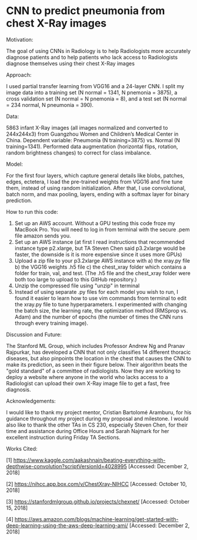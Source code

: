 # CNN to predict pneumonia from chest X-Ray images

Motivation: 

The goal of using CNNs in Radiology is to help Radiologists more accurately diagnose patients and to help patients who lack access to Radiologists diagnose themselves using their chest X-Ray images

Approach: 

I used partial transfer learning from VGG16 and a 24-layer CNN. I split my image data into a training set (N normal = 1341, N pnemonia = 3875), a cross validation set (N normal = N pnemonia = 8), and a test set (N normal = 234 normal, N pneumonia = 390).

Data: 

5863 infant X-Ray images (all images normalized and converted to 244x244x3) from Guangzhou Women and Children’s Medical Center in China. Dependent variable: Pneumonia (N training=3875) vs. Normal (N training=1341). Performed data augmentation (horizontal flips, rotation, random brightness changes) to correct for class imbalance.

Model: 

For the first four layers, which capture general details like blobs, patches, edges, ectetera, I load the pre-trained weights from VGG16 and fine tune them, instead of using random initialization. After that, I use convolutional, batch norm, and max pooling, layers, ending with a softmax layer for binary prediction.

How to run this code:
1. Set up an AWS account. Without a GPU testing this code froze my MacBook Pro. You will need to log in from terminal with the secure .pem file amazon sends you.
2. Set up an AWS instance (at first I read instructions that recommended instance type p2.xlarge, but TA Steven Chen said p3.2xlarge would be faster, the downside is it is more expensive since it uses more GPUs)
3. Upload a zip file to your p3.2xlarge AWS instance with a) the xray.py file b) the VGG16 weights .h5 file c) the chest_xray folder which contains a folder for train, val, and test. (The .h5 file and the chest_xray folder were both too large to upload to this GitHub repository.)
4. Unzip the compressed file using "unzip" in terminal
5. Instead of using separate .py files for each model you wish to run, I found it easier to learn how to use vim commands from terminal to edit the xray.py file to tune hyperparameters. I experimented with changing the batch size, the learning rate, the optimization method (RMSprop vs. Adam) and the number of epochs (the number of times the CNN runs through every training image).

Discussion and Future: 

The Stanford ML Group, which includes Professor Andrew Ng and Pranav Rajpurkar, has developed a CNN that not only classifies 14 different thoracic diseases, but also pinpoints the location in the chest that causes the CNN to make its prediction, as seen in their figure below. Their algorithm beats the "gold standard" of a committee of radiologists. Now they are working to deploy a website where anyone in the world who lacks access to a Radiologist can upload their own X-Ray image file to get a fast, free diagnosis.

Acknowledgements:


I would like to thank my project mentor, Cristian Bartolomé Aramburu, for his guidance throughout my project during my proposal and milestone. I would also like to thank the other TAs in CS 230, especially Steven Chen, for their time and assistance during Office Hours and Sarah Najmark for her excellent instruction during Friday TA Sections.


Works Cited:

[1] https://www.kaggle.com/aakashnain/beating-everything-with-depthwise-convolution?scriptVersionId=4028995 [Accessed: December 2, 2018]

[2] https://nihcc.app.box.com/v/ChestXray-NIHCC [Accessed: October 10, 2018]

[3] https://stanfordmlgroup.github.io/projects/chexnet/ [Accessed: October 15, 2018]

[4] https://aws.amazon.com/blogs/machine-learning/get-started-with-deep-learning-using-the-aws-deep-learning-ami/ [Accessed: December 2, 2018]
